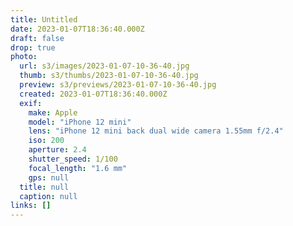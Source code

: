 ```yaml
---
title: Untitled
date: 2023-01-07T18:36:40.000Z
draft: false
drop: true
photo:
  url: s3/images/2023-01-07-10-36-40.jpg
  thumb: s3/thumbs/2023-01-07-10-36-40.jpg
  preview: s3/previews/2023-01-07-10-36-40.jpg
  created: 2023-01-07T18:36:40.000Z
  exif:
    make: Apple
    model: "iPhone 12 mini"
    lens: "iPhone 12 mini back dual wide camera 1.55mm f/2.4"
    iso: 200
    aperture: 2.4
    shutter_speed: 1/100
    focal_length: "1.6 mm"
    gps: null
  title: null
  caption: null
links: []
---
```

